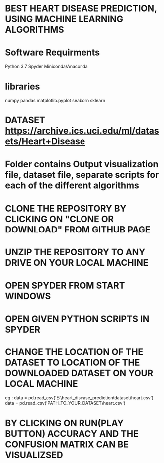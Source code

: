 # BEST HEART DISEASE PREDICTION, USING MACHINE LEARNING ALGORITHMS
#  Software Requirments
Python 3.7
Spyder
Miniconda/Anaconda

# libraries
numpy 
pandas
matplotlib.pyplot 
seaborn 
sklearn

# DATASET https://archive.ics.uci.edu/ml/datasets/Heart+Disease

# Folder contains Output visualization file, dataset file, separate scripts for each of the different algorithms
# CLONE THE REPOSITORY BY CLICKING ON "CLONE OR DOWNLOAD" FROM GITHUB PAGE 
# UNZIP THE REPOSITORY TO ANY DRIVE ON YOUR LOCAL MACHINE
# OPEN SPYDER FROM START WINDOWS
# OPEN GIVEN PYTHON SCRIPTS IN SPYDER 
# CHANGE THE LOCATION OF THE DATASET TO LOCATION OF THE DOWNLOADED DATASET ON YOUR LOCAL MACHINE
eg : data = pd.read_csv('E:\\heart_disease_prediction\\dataset\\heart.csv')
data = pd.read_csv('PATH_TO_YOUR_DATASET\\heart.csv')
# BY CLICKING ON RUN(PLAY BUTTON) ACCURACY AND THE CONFUSION MATRIX CAN BE VISUALIZSED
